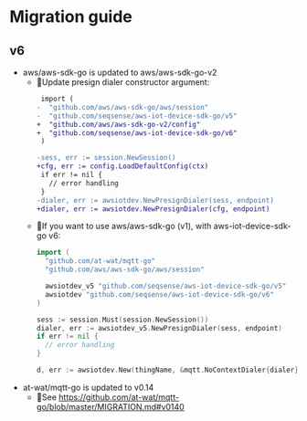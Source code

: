 # Migration guide

## v6

- aws/aws-sdk-go is updated to aws/aws-sdk-go-v2
  - 🔄Update presign dialer constructor argument:
    ```diff
     import (
    -  "github.com/aws/aws-sdk-go/aws/session"
    -  "github.com/seqsense/aws-iot-device-sdk-go/v5"
    +  "github.com/aws/aws-sdk-go-v2/config"
    +  "github.com/seqsense/aws-iot-device-sdk-go/v6"
     )

    -sess, err := session.NewSession()
    +cfg, err := config.LoadDefaultConfig(ctx)
     if err != nil {
       // error handling
     }
    -dialer, err := awsiotdev.NewPresignDialer(sess, endpoint)
    +dialer, err := awsiotdev.NewPresignDialer(cfg, endpoint)
    ```
  - 🔄If you want to use aws/aws-sdk-go (v1), with aws-iot-device-sdk-go v6:
    ```go
    import (
      "github.com/at-wat/mqtt-go"
      "github.com/aws/aws-sdk-go/aws/session"

      awsiotdev_v5 "github.com/seqsense/aws-iot-device-sdk-go/v5"
      awsiotdev "github.com/seqsense/aws-iot-device-sdk-go/v6"
    )

    sess := session.Must(session.NewSession())
    dialer, err := awsiotdev_v5.NewPresignDialer(sess, endpoint)
    if err != nil {
      // error handling
    }

    d, err := awsiotdev.New(thingName, &mqtt.NoContextDialer{dialer})
    ```
- at-wat/mqtt-go is updated to v0.14
  - 🔄See https://github.com/at-wat/mqtt-go/blob/master/MIGRATION.md#v0140
